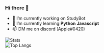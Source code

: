 ### Hi there 👋

- 🔭 I’m currently working on StudyBot
- 🌱 I’m currently learning **Python** **Javascript**
- 📫 DM me on discord (Apple#0420)

![Stats](https://github-readme-stats.vercel.app/api?username=thetottyapple&show_icons=true&theme=radical)  
![Top Langs](https://github-readme-stats.vercel.app/api/top-langs/?username=thetottyapple&hide=css&layout=compact&theme=radical) 
